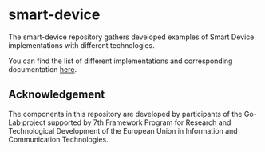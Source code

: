 smart-device
============

The smart-device repository gathers developed examples of Smart Device implementations with different technologies.

You can find the list of different implementations and corresponding documentation [here](https://github.com/go-lab/smart-device/wiki).

## Acknowledgement
The components in this repository are developed by participants of the Go-Lab project supported by 7th Framework Program for Research and Technological Development of the European Union in Information and Communication Technologies.
